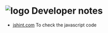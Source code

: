 ![logo](https://raw.githubusercontent.com/yafp/monoto/master/images/logo/monoto_logo_black.png) Developer notes
==========

* [jshint.com](https://jshint.com/) To check the javascript code
